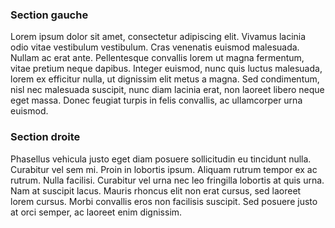 <div class="alt-block left">
  <h3>Section gauche</h3>
  <p>
    Lorem ipsum dolor sit amet, consectetur adipiscing elit. Vivamus lacinia odio vitae vestibulum vestibulum. Cras venenatis euismod malesuada. 
    Nullam ac erat ante. Pellentesque convallis lorem ut magna fermentum, vitae pretium neque dapibus. Integer euismod, nunc quis luctus malesuada, 
    lorem ex efficitur nulla, ut dignissim elit metus a magna. Sed condimentum, nisl nec malesuada suscipit, nunc diam lacinia erat, non laoreet 
    libero neque eget massa. Donec feugiat turpis in felis convallis, ac ullamcorper urna euismod.
  </p>
</div>

<div class="alt-block right">
  <h3>Section droite</h3>
  <p>
    Phasellus vehicula justo eget diam posuere sollicitudin eu tincidunt nulla. Curabitur vel sem mi. Proin in lobortis ipsum. Aliquam rutrum 
    tempor ex ac rutrum. Nulla facilisi. Curabitur vel urna nec leo fringilla lobortis at quis urna. Nam at suscipit lacus. Mauris rhoncus elit 
    non erat cursus, sed laoreet lorem cursus. Morbi convallis eros non facilisis suscipit. Sed posuere justo at orci semper, ac laoreet enim 
    dignissim.
  </p>
</div>
